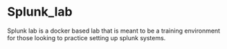 # Splunk_lab
Splunk lab is a docker based lab that is meant to be a training environment for those looking to practice setting up splunk systems. 
